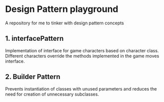 # Design Pattern playground
A repository for me to tinker with design pattern concepts

## 1. interfacePattern
Implementation of interface for game characters based on character class. Different characters override the methods implemented in the game moves interface. 

## 2. Builder Pattern
Prevents instantiation of classes with unused parameters and reduces the need for creation of unnecessary subclasses. 